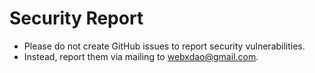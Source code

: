 # Security Report

- Please do not create GitHub issues to report security vulnerabilities.
- Instead, report them via mailing to webxdao@gmail.com.
